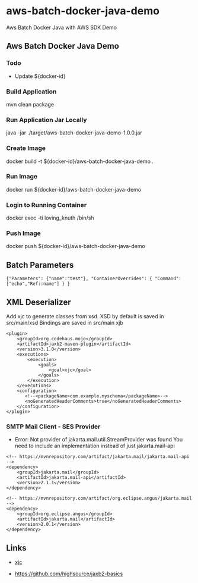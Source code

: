 # aws-batch-docker-java-demo
Aws Batch Docker Java with AWS SDK Demo

## Aws Batch Docker Java Demo

### Todo

- Update ${docker-id}

### Build Application

mvn clean package

### Run Application Jar Locally

java -jar ./target/aws-batch-docker-java-demo-1.0.0.jar

### Create Image

docker build -t ${docker-id}/aws-batch-docker-java-demo .

### Run Image

docker run ${docker-id}/aws-batch-docker-java-demo

### Login to Running Container

docker exec -ti loving_knuth /bin/sh

### Push Image

docker push ${docker-id}/aws-batch-docker-java-demo


## Batch Parameters


```
{"Parameters": {"name":"test"}, "ContainerOverrides": { "Command": ["echo","Ref::name"] } }
````


## XML Deserializer

Add xjc to generate classes from xsd.
XSD by default is saved in src/main/xsd
Bindings are saved in src/main xjb

```(xml)
<plugin>
	<groupId>org.codehaus.mojo</groupId>
	<artifactId>jaxb2-maven-plugin</artifactId>
	<version>3.1.0</version>
	<executions>
		<execution>
			<goals>
				<goal>xjc</goal>
			</goals>
		</execution>
	</executions>
	<configuration>
       <!--<packageName>com.example.myschema</packageName>-->
       <noGeneratedHeaderComments>true</noGeneratedHeaderComments>
    </configuration>
</plugin>
```

### SMTP Mail Client - SES Provider

- Error: Not provider of jakarta.mail.util.StreamProvider was found
You need to include an implementation instead of just jakarta.mail-api

```
<!-- https://mvnrepository.com/artifact/jakarta.mail/jakarta.mail-api -->
<dependency>
    <groupId>jakarta.mail</groupId>
    <artifactId>jakarta.mail-api</artifactId>
    <version>2.1.1</version>
</dependency>

<!-- https://mvnrepository.com/artifact/org.eclipse.angus/jakarta.mail -->
<dependency>
    <groupId>org.eclipse.angus</groupId>
    <artifactId>jakarta.mail</artifactId>
    <version>2.0.1</version>
</dependency>
```


## Links

- [xjc](https://www.mojohaus.org/jaxb2-maven-plugin/Documentation/v2.2/example_xjc_basic.html)

- https://github.com/highsource/jaxb2-basics


